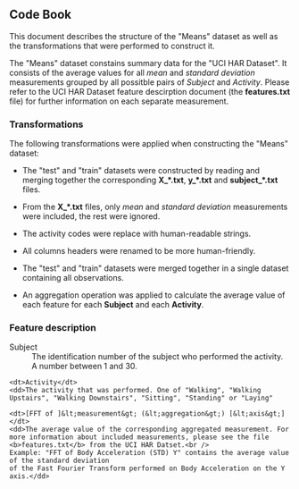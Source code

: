 ## Code Book

This document describes the structure of the "Means" dataset as well as the transformations that
were performed to construct it.

The "Means" dataset constains summary data for the "UCI HAR Dataset". It consists of the average
values for all _mean_ and _standard deviation_ measurements grouped by all possitble pairs of
*Subject* and *Activity*. Please refer to the UCI HAR Dataset feature descirption document
(the **features.txt** file) for further information on each separate measurement.

### Transformations

The following transformations were applied when constructing the "Means" dataset:

 * The "test" and "train" datasets were constructed by reading and merging together the
 corresponding **X_*.txt**, **y_*.txt** and **subject_*.txt** files.

 * From the **X_*.txt** files, only _mean_ and _standard deviation_ measurements were included, the
 rest were ignored.

 * The activity codes were replace with human-readable strings.

 * All columns headers were renamed to be more human-friendly.

 * The "test" and "train" datasets were merged together in a single dataset containing all observations.

 * An aggregation operation was applied to calculate the average value of each feature for each
 **Subject** and each **Activity**.

### Feature description

<dl>
	<dt>Subject</dt>
	<dd>The identification number of the subject who performed the activity. A number between 1 and 30.</dd>

	<dt>Activity</dt>
	<dd>The activity that was performed. One of "Walking", "Walking Upstairs", "Walking Downstairs", "Sitting", "Standing" or "Laying"

	<dt>[FFT of ]&lt;measurement&gt; (&lt;aggregation&gt;) [&lt;axis&gt;]</dt>
	<dd>The average value of the corresponding aggregated measurement. For more information about included measurements, please see the file <b>features.txt</b> from the UCI HAR Datset.<br />
	Example: "FFT of Body Acceleration (STD) Y" contains the average value of the standard deviation
	of the Fast Fourier Transform performed on Body Acceleration on the Y axis.</dd>
</dl>

